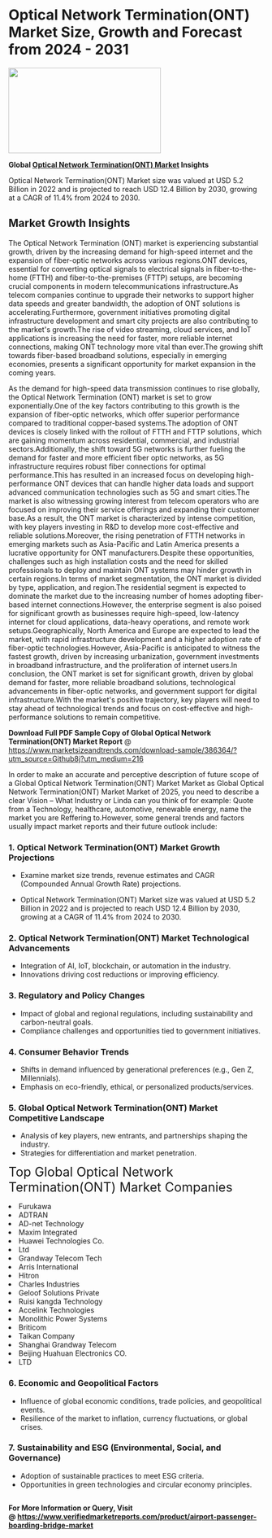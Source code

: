 <H1>Optical Network Termination(ONT) Market Size, Growth and Forecast from 2024 - 2031</H1><img class="aligncenter size-medium wp-image-584254" src="https://thirdeyenews.in/wp-content/uploads/2024/09/Global-Market-Research-300x168.jpeg" alt="" width="300" height="168" /><p><strong>Global&nbsp;<a href="https://www.marketsizeandtrends.com/download-sample/386364/?utm_source=Github8j?utm_medium=216">Optical Network Termination(ONT) Market</a> Insights</strong></p><p>Optical Network Termination(ONT) Market size was valued at USD 5.2 Billion in 2022 and is projected to reach USD 12.4 Billion by 2030, growing at a CAGR of 11.4% from 2024 to 2030.</p><p><h2>Market Growth Insights</h2> <p>The Optical Network Termination (ONT) market is experiencing substantial growth, driven by the increasing demand for high-speed internet and the expansion of fiber-optic networks across various regions.ONT devices, essential for converting optical signals to electrical signals in fiber-to-the-home (FTTH) and fiber-to-the-premises (FTTP) setups, are becoming crucial components in modern telecommunications infrastructure.As telecom companies continue to upgrade their networks to support higher data speeds and greater bandwidth, the adoption of ONT solutions is accelerating.Furthermore, government initiatives promoting digital infrastructure development and smart city projects are also contributing to the market's growth.The rise of video streaming, cloud services, and IoT applications is increasing the need for faster, more reliable internet connections, making ONT technology more vital than ever.The growing shift towards fiber-based broadband solutions, especially in emerging economies, presents a significant opportunity for market expansion in the coming years.</p> <p>As the demand for high-speed data transmission continues to rise globally, the Optical Network Termination (ONT) market is set to grow exponentially.One of the key factors contributing to this growth is the expansion of fiber-optic networks, which offer superior performance compared to traditional copper-based systems.The adoption of ONT devices is closely linked with the rollout of FTTH and FTTP solutions, which are gaining momentum across residential, commercial, and industrial sectors.Additionally, the shift toward 5G networks is further fueling the demand for faster and more efficient fiber optic networks, as 5G infrastructure requires robust fiber connections for optimal performance.This has resulted in an increased focus on developing high-performance ONT devices that can handle higher data loads and support advanced communication technologies such as 5G and smart cities.The market is also witnessing growing interest from telecom operators who are focused on improving their service offerings and expanding their customer base.As a result, the ONT market is characterized by intense competition, with key players investing in R&D to develop more cost-effective and reliable solutions.Moreover, the rising penetration of FTTH networks in emerging markets such as Asia-Pacific and Latin America presents a lucrative opportunity for ONT manufacturers.Despite these opportunities, challenges such as high installation costs and the need for skilled professionals to deploy and maintain ONT systems may hinder growth in certain regions.In terms of market segmentation, the ONT market is divided by type, application, and region.The residential segment is expected to dominate the market due to the increasing number of homes adopting fiber-based internet connections.However, the enterprise segment is also poised for significant growth as businesses require high-speed, low-latency internet for cloud applications, data-heavy operations, and remote work setups.Geographically, North America and Europe are expected to lead the market, with rapid infrastructure development and a higher adoption rate of fiber-optic technologies.However, Asia-Pacific is anticipated to witness the fastest growth, driven by increasing urbanization, government investments in broadband infrastructure, and the proliferation of internet users.In conclusion, the ONT market is set for significant growth, driven by global demand for faster, more reliable broadband solutions, technological advancements in fiber-optic networks, and government support for digital infrastructure.With the market's positive trajectory, key players will need to stay ahead of technological trends and focus on cost-effective and high-performance solutions to remain competitive.</p> <p><span class=""><strong>Download Full PDF Sample Copy of Global Optical Network Termination(ONT) Market Report</strong> @ <a href="https://www.marketsizeandtrends.com/download-sample/386364/?utm_source=Github8j?utm_medium=216" target="_blank">https://www.marketsizeandtrends.com/download-sample/386364/?utm_source=Github8j?utm_medium=216</a></span></p><p>In order to make an accurate and perceptive description of future scope of a Global&nbsp;Optical Network Termination(ONT) Market Market as Global&nbsp;Optical Network Termination(ONT) Market Market of 2025, you need to describe a clear Vision &ndash; What Industry or Linda can you think of for example: Quote from a Technology, healthcare, automotive, renewable energy, name the market you are Reffering to.However, some general trends and factors usually impact market reports and their future outlook include:</p><h3>1.&nbsp;<strong>Optical Network Termination(ONT) Market Growth Projections</strong></h3><ul><li>Examine market size trends, revenue estimates and CAGR (Compounded Annual Growth Rate) projections.</li><li><p>Optical Network Termination(ONT) Market size was valued at USD 5.2 Billion in 2022 and is projected to reach USD 12.4 Billion by 2030, growing at a CAGR of 11.4% from 2024 to 2030.</p></li></ul><h3>2.&nbsp;<strong>Optical Network Termination(ONT) Market Technological Advancements</strong></h3><ul><li>Integration of AI, IoT, blockchain, or automation in the industry.</li><li>Innovations driving cost reductions or improving efficiency.</li></ul><h3>3.&nbsp;<strong>Regulatory and Policy Changes</strong></h3><ul><li>Impact of global and regional regulations, including sustainability and carbon-neutral goals.</li><li>Compliance challenges and opportunities tied to government initiatives.</li></ul><h3>4.&nbsp;<strong>Consumer Behavior Trends</strong></h3><ul><li>Shifts in demand influenced by generational preferences (e.g., Gen Z, Millennials).</li><li>Emphasis on eco-friendly, ethical, or personalized products/services.</li></ul><h3>5.&nbsp;<strong>Global Optical Network Termination(ONT) Market Competitive Landscape</strong></h3><ul><li>Analysis of key players, new entrants, and partnerships shaping the industry.</li><li>Strategies for differentiation and market penetration.</li></ul><p data-pm-slice="1 1 []"><span style="color: inherit; font-family: inherit; font-size: 25px;">Top Global Optical Network Termination(ONT) Market Companies</span></p><div class="" data-test-id=""><p><li>Furukawa</li><li> ADTRAN</li><li> AD-net Technology</li><li> Maxim Integrated</li><li> Huawei Technologies Co.</li><li> Ltd</li><li> Grandway Telecom Tech</li><li> Arris International</li><li> Hitron</li><li> Charles Industries</li><li> Geloof Solutions Private</li><li> Ruisi kangda Technology</li><li> Accelink Technologies</li><li> Monolithic Power Systems</li><li> Briticom</li><li> Taikan Company</li><li> Shanghai Grandway Telecom</li><li> Beijing Huahuan Electronics CO.</li><li>LTD</li></p></div><h3>6.&nbsp;<strong>Economic and Geopolitical Factors</strong></h3><ul><li>Influence of global economic conditions, trade policies, and geopolitical events.</li><li>Resilience of the market to inflation, currency fluctuations, or global crises.</li></ul><h3>7.&nbsp;<strong>Sustainability and ESG (Environmental, Social, and Governance)</strong></h3><ul><li>Adoption of sustainable practices to meet ESG criteria.</li><li>Opportunities in green technologies and circular economy principles.</li></ul><h2><strong style="font-size: 14px;">For More Information or Query, Visit @&nbsp;</strong><a style="background-color: #ffffff; font-size: 14px;" href="https://www.marketsizeandtrends.com/report/optical-network-termination-ont-market/" target="_blank">https://www.verifiedmarketreports.com/product/airport-passenger-boarding-bridge-market</a></h2>